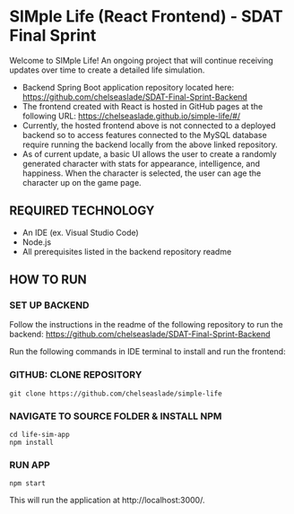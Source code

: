 # SIMple Life (React Frontend) - SDAT Final Sprint
Welcome to SIMple Life! An ongoing project that will continue receiving updates over time to create a detailed life simulation. 
* Backend Spring Boot application repository located here: https://github.com/chelseaslade/SDAT-Final-Sprint-Backend
* The frontend created with React is hosted in GitHub pages at the following URL: https://chelseaslade.github.io/simple-life/#/
* Currently, the hosted frontend above is not connected to a deployed backend so to access features connected to the MySQL database require running the backend locally from the above linked repository.
* As of current update, a basic UI allows the user to create a randomly generated character with stats for appearance, intelligence, and happiness. When the character is selected, the user can age the character up on the game page.

## REQUIRED TECHNOLOGY
* An IDE (ex. Visual Studio Code)
* Node.js
* All prerequisites listed in the backend repository readme

## HOW TO RUN
### SET UP BACKEND

Follow the instructions in the readme of the following repository to run the backend: https://github.com/chelseaslade/SDAT-Final-Sprint-Backend

Run the following commands in IDE terminal to install and run the frontend: 

### GITHUB: CLONE REPOSITORY
```
git clone https://github.com/chelseaslade/simple-life
```

### NAVIGATE TO SOURCE FOLDER & INSTALL NPM
```
cd life-sim-app
npm install
```

### RUN APP
```
npm start
```
This will run the application at http://localhost:3000/.
